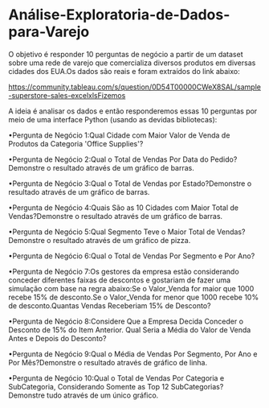 # Análise-Exploratoria-de-Dados-para-Varejo
O objetivo é responder 10 perguntas de negócio a partir de um dataset sobre uma rede de varejo que comercializa diversos produtos em diversas cidades dos EUA.Os dados são reais e foram extraídos do link abaixo:

https://community.tableau.com/s/question/0D54T00000CWeX8SAL/sample-superstore-sales-excelxlsFizemos 

A ideia é analisar os dados e então responderemos essas 10 perguntas por meio de uma interface Python (usando as devidas bibliotecas):

•Pergunta de Negócio 1:Qual Cidade com Maior Valor de Venda de Produtos da Categoria 'Office Supplies'?

•Pergunta de Negócio 2:Qual o Total de Vendas Por Data do Pedido?Demonstre o resultado através de um gráfico de barras.

•Pergunta de Negócio 3:Qual o Total de Vendas por Estado?Demonstre o resultado através de um gráfico de barras.

•Pergunta de Negócio 4:Quais São as 10 Cidades com Maior Total de Vendas?Demonstre o resultado através de um gráfico de barras.

•Pergunta de Negócio 5:Qual Segmento Teve o Maior Total de Vendas?Demonstre o resultado através de um gráfico de pizza.

•Pergunta de Negócio 6:Qual o Total de Vendas Por Segmento e Por Ano?

•Pergunta de Negócio 7:Os  gestores  da  empresa  estão  considerando conceder  diferentes  faixas  de  descontos  e gostariam de fazer uma simulação com base na regra abaixo:Se o Valor_Venda for maior que 1000 recebe 15% de desconto.Se o Valor_Venda for menor que 1000 recebe 10% de desconto.Quantas Vendas Receberiam 15% de Desconto?

•Pergunta de Negócio 8:Considere  Que  a  Empresa  Decida  Conceder  o  Desconto  de  15%  do  Item  Anterior.  Qual Seria a Média do Valor de Venda Antes e Depois do Desconto?

•Pergunta de Negócio 9:Qual o Média de Vendas Por Segmento, Por Ano e Por Mês?Demonstre o resultado através de gráfico de linha.

•Pergunta de Negócio 10:Qual o Total de Vendas Por Categoria e SubCategoria, Considerando Somente as Top 12 SubCategorias? Demonstre tudo através de um único gráfico.